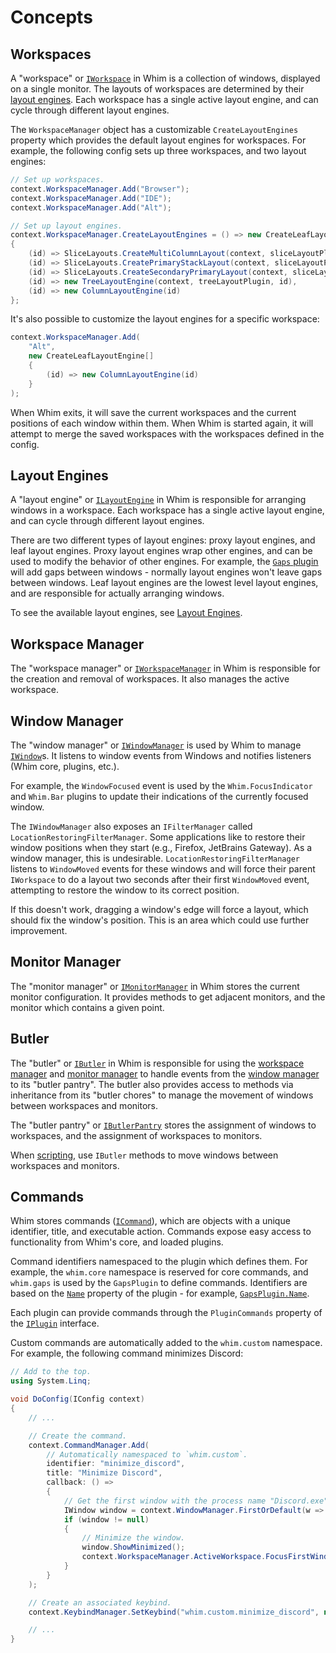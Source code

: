 # Concepts

## Workspaces

A "workspace" or [`IWorkspace`](api/Whim.IWorkspace.html) in Whim is a collection of windows, displayed on a single monitor. The layouts of workspaces are determined by their [layout engines](#layout-engines). Each workspace has a single active layout engine, and can cycle through different layout engines.

The `WorkspaceManager` object has a customizable `CreateLayoutEngines` property which provides the default layout engines for workspaces. For example, the following config sets up three workspaces, and two layout engines:

```csharp
// Set up workspaces.
context.WorkspaceManager.Add("Browser");
context.WorkspaceManager.Add("IDE");
context.WorkspaceManager.Add("Alt");

// Set up layout engines.
context.WorkspaceManager.CreateLayoutEngines = () => new CreateLeafLayoutEngine[]
{
    (id) => SliceLayouts.CreateMultiColumnLayout(context, sliceLayoutPlugin, id, 1, 2, 0),
    (id) => SliceLayouts.CreatePrimaryStackLayout(context, sliceLayoutPlugin, id),
    (id) => SliceLayouts.CreateSecondaryPrimaryLayout(context, sliceLayoutPlugin, id),
    (id) => new TreeLayoutEngine(context, treeLayoutPlugin, id),
    (id) => new ColumnLayoutEngine(id)
};
```

It's also possible to customize the layout engines for a specific workspace:

```csharp
context.WorkspaceManager.Add(
    "Alt",
    new CreateLeafLayoutEngine[]
    {
        (id) => new ColumnLayoutEngine(id)
    }
);
```

When Whim exits, it will save the current workspaces and the current positions of each window within them. When Whim is started again, it will attempt to merge the saved workspaces with the workspaces defined in the config.

## Layout Engines

A "layout engine" or [`ILayoutEngine`](api/Whim.ILayoutEngine.html) in Whim is responsible for arranging windows in a workspace. Each workspace has a single active layout engine, and can cycle through different layout engines.

There are two different types of layout engines: proxy layout engines, and leaf layout engines. Proxy layout engines wrap other engines, and can be used to modify the behavior of other engines. For example, the [`Gaps` plugin](plugins/gaps.md) will add gaps between windows - normally layout engines won't leave gaps between windows. Leaf layout engines are the lowest level layout engines, and are responsible for actually arranging windows.

To see the available layout engines, see [Layout Engines](layout-engines.md).

## Workspace Manager

The "workspace manager" or [`IWorkspaceManager`](api/Whim.IWorkspaceManager.html) in Whim is responsible for the creation and removal of workspaces. It also manages the active workspace.

## Window Manager

The "window manager" or [`IWindowManager`](api/Whim.IWindowManager.html) is used by Whim to manage [`IWindow`](apis/Whim.IWindow.html)s. It listens to window events from Windows and notifies listeners (Whim core, plugins, etc.).

For example, the `WindowFocused` event is used by the `Whim.FocusIndicator` and `Whim.Bar` plugins to update their indications of the currently focused window.

The `IWindowManager` also exposes an `IFilterManager` called `LocationRestoringFilterManager`. Some applications like to restore their window positions when they start (e.g., Firefox, JetBrains Gateway). As a window manager, this is undesirable. `LocationRestoringFilterManager` listens to `WindowMoved` events for these windows and will force their parent `IWorkspace` to do a layout two seconds after their first `WindowMoved` event, attempting to restore the window to its correct position.

If this doesn't work, dragging a window's edge will force a layout, which should fix the window's position. This is an area which could use further improvement.

## Monitor Manager

The "monitor manager" or [`IMonitorManager`](api/Whim.IMonitorManager.html) in Whim stores the current monitor configuration. It provides methods to get adjacent monitors, and the monitor which contains a given point.

## Butler

The "butler" or [`IButler`](api/Whim.IButler.html) in Whim is responsible for using the [workspace manager](#workspace-manager) and [monitor manager](#monitor-manager) to handle events from the [window manager](#window-manager) to its "butler pantry". The butler also provides access to methods via inheritance from its "butler chores" to manage the movement of windows between workspaces and monitors.

The "butler pantry" or [`IButlerPantry`](api/Whim.IButlerPantry.html) stores the assignment of windows to workspaces, and the assignment of workspaces to monitors.

When [scripting](scripting.md), use `IButler` methods to move windows between workspaces and monitors.

## Commands

Whim stores commands ([`ICommand`](api/Whim.ICommand.html)), which are objects with a unique identifier, title, and executable action. Commands expose easy access to functionality from Whim's core, and loaded plugins.

Command identifiers namespaced to the plugin which defines them. For example, the `whim.core` namespace is reserved for core commands, and `whim.gaps` is used by the `GapsPlugin` to define commands. Identifiers are based on the [`Name`](api/Whim.IPlugin.html) property of the plugin - for example, [`GapsPlugin.Name`](api/Whim.Gaps.GapsPlugin.html#Whim_Gaps_GapsPlugin_Name).

Each plugin can provide commands through the `PluginCommands` property of the [`IPlugin`](api/Whim.IPlugin.html#Whim_IPlugin_PluginCommands) interface.

Custom commands are automatically added to the `whim.custom` namespace. For example, the following command minimizes Discord:

```csharp
// Add to the top.
using System.Linq;

void DoConfig(IConfig context)
{
    // ...

    // Create the command.
    context.CommandManager.Add(
        // Automatically namespaced to `whim.custom`.
        identifier: "minimize_discord",
        title: "Minimize Discord",
        callback: () =>
        {
            // Get the first window with the process name "Discord.exe".
            IWindow window = context.WindowManager.FirstOrDefault(w => w.ProcessFileName == "Discord.exe");
            if (window != null)
            {
                // Minimize the window.
                window.ShowMinimized();
                context.WorkspaceManager.ActiveWorkspace.FocusFirstWindow();
            }
        }
    );

    // Create an associated keybind.
    context.KeybindManager.SetKeybind("whim.custom.minimize_discord", new Keybind(IKeybind.WinAlt, VIRTUAL_KEY.VK_D));

    // ...
}
```
